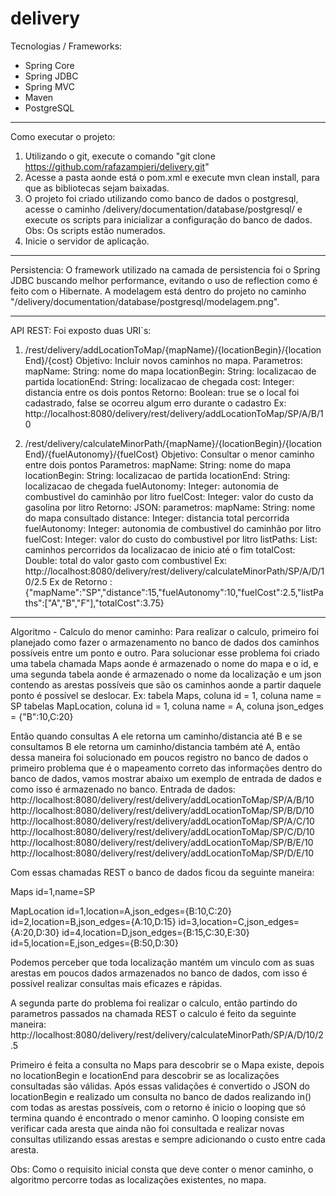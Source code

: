 delivery
==========================
Tecnologias / Frameworks:
- Spring Core
- Spring JDBC
- Spring MVC
- Maven
- PostgreSQL

-----------------------------------------
Como executar o projeto:
 1. Utilizando o git, execute o comando "git clone https://github.com/rafazampieri/delivery.git"
 2. Acesse a pasta aonde está o pom.xml e execute mvn clean install, para que as bibliotecas sejam baixadas.
 3. O projeto foi criado utilizando como banco de dados o postgresql, acesse o caminho /delivery/documentation/database/postgresql/ e execute os scripts para inicializar a configuração do banco de dados. Obs: Os scripts estão numerados.
 4. Inicie o servidor de aplicação.

-----------------------------------------
Persistencia:
O framework utilizado na camada de persistencia foi o Spring JDBC buscando melhor performance, evitando o uso de reflection como é feito com o Hibernate. A modelagem está dentro do projeto no caminho "/delivery/documentation/database/postgresql/modelagem.png".

-----------------------------------------
API REST:
Foi exposto duas URI`s:
1. /rest/delivery/addLocationToMap/{mapName}/{locationBegin}/{locationEnd}/{cost}
	Objetivo: Incluir novos caminhos no mapa.
	Parametros: 
		mapName: String: nome do mapa
		locationBegin: String: localizacao de partida
		locationEnd: String: localizacao de chegada
		cost: Integer: distancia entre os dois pontos
	Retorno: Boolean: true se o local foi cadastrado, false se ocorreu algum erro durante o cadastro
	Ex: http://localhost:8080/delivery/rest/delivery/addLocationToMap/SP/A/B/10

2. /rest/delivery/calculateMinorPath/{mapName}/{locationBegin}/{locationEnd}/{fuelAutonomy}/{fuelCost}
	Objetivo: Consultar o menor caminho entre dois pontos
	Parametros: 
		mapName: String: nome do mapa
		locationBegin: String: localizacao de partida
		locationEnd: String: localizacao de chegada
		fuelAutonomy: Integer: autonomia de combustivel do caminhão por litro
		fuelCost: Integer: valor do custo da gasolina por litro
	Retorno: JSON: parametros:
					mapName: String: nome do mapa consultado
					distance: Integer: distancia total percorrida
					fuelAutonomy: Integer: autonomia de combustivel do caminhão por litro
					fuelCost: Integer: valor do custo do combustivel por litro
					listPaths: List<String>: caminhos percorridos da localizacao de inicio até o fim
					totalCost: Double: total do valor gasto com combustivel
	Ex: http://localhost:8080/delivery/rest/delivery/calculateMinorPath/SP/A/D/10/2.5
	Ex de Retorno : {"mapName":"SP","distance":15,"fuelAutonomy":10,"fuelCost":2.5,"listPaths":["A","B","F"],"totalCost":3.75}

-----------------------------------------
Algoritmo - Calculo do menor caminho:
Para realizar o calculo, primeiro foi planejado como fazer o armazenamento no banco de dados dos caminhos possíveis entre um ponto e outro. Para solucionar esse problema foi criado uma tabela chamada Maps aonde é armazenado o nome do mapa e o id, e uma segunda tabela aonde é armazenado o nome da localização e um json contendo as arestas possíveis que são os caminhos aonde a partir daquele ponto é possível se deslocar. 
Ex: 
tabela Maps, coluna id = 1, coluna name = SP
tabelas MapLocation, coluna id = 1, coluna name = A, coluna json_edges = {"B":10,C:20}

Então quando consultas A ele retorna um caminho/distancia até B e se consultamos B ele retorna um caminho/distancia também até A, então dessa maneira foi solucionado em poucos registro no banco de dados o primeiro problema que é o mapeamento correto das informações dentro do banco de dados, vamos mostrar abaixo um exemplo de entrada de dados e como isso é armazenado no banco.
Entrada de dados:
http://localhost:8080/delivery/rest/delivery/addLocationToMap/SP/A/B/10
http://localhost:8080/delivery/rest/delivery/addLocationToMap/SP/B/D/10
http://localhost:8080/delivery/rest/delivery/addLocationToMap/SP/A/C/10
http://localhost:8080/delivery/rest/delivery/addLocationToMap/SP/C/D/10
http://localhost:8080/delivery/rest/delivery/addLocationToMap/SP/B/E/10
http://localhost:8080/delivery/rest/delivery/addLocationToMap/SP/D/E/10

Com essas chamadas REST o banco de dados ficou da seguinte maneira:

Maps
id=1,name=SP

MapLocation
id=1,location=A,json_edges={B:10,C:20}
id=2,location=B,json_edges={A:10,D:15}
id=3,location=C,json_edges={A:20,D:30}
id=4,location=D,json_edges={B:15,C:30,E:30}
id=5,location=E,json_edges={B:50,D:30}

Podemos perceber que toda localização mantém um vinculo com as suas arestas em poucos dados armazenados no banco de dados, com isso é possível realizar consultas mais eficazes e rápidas.

A segunda parte do problema foi realizar o calculo, então partindo do parametros passados na chamada REST o calculo é feito da seguinte maneira:
http://localhost:8080/delivery/rest/delivery/calculateMinorPath/SP/A/D/10/2.5

Primeiro é feita a consulta no Maps para descobrir se o Mapa existe, depois no locationBegin e locationEnd para descobrir se as localizações consultadas são válidas. Após essas validações é convertido o JSON do locationBegin e realizado um consulta no banco de dados realizando in() com todas as arestas possíveis, com o retorno é inicio o looping que só termina quando é encontrado o menor caminho. O looping consiste em verificar cada aresta que ainda não foi consultada e realizar novas consultas utilizando essas arestas e sempre adicionando o custo entre cada aresta. 

Obs: Como o requisito inicial consta que deve conter o menor caminho, o algoritmo percorre todas as localizações existentes, no mapa.
